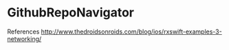 # GithubRepoNavigator

References
http://www.thedroidsonroids.com/blog/ios/rxswift-examples-3-networking/
